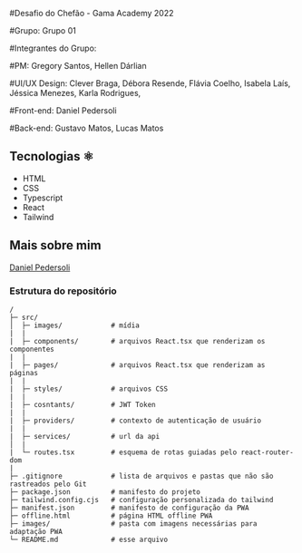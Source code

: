 #Desafio do Chefão - Gama Academy 2022

#Grupo: Grupo 01

#Integrantes do Grupo:

#PM:
Gregory Santos, 
Hellen Dárlian

#UI/UX Design:
Clever Braga, 
Débora Resende, 
Flávia Coelho, 
Isabela Laís, 
Jéssica Menezes, 
Karla Rodrigues, 

#Front-end:
Daniel Pedersoli

#Back-end:
Gustavo Matos, 
Lucas Matos


## Tecnologias ⚛️

- HTML
- CSS
- Typescript
- React
- Tailwind

## Mais sobre mim

[Daniel Pedersoli](https://github.com/dpedersoli)
<br/>

### Estrutura do repositório

```
/
├─ src/
│  ├─ images/            # mídia
|  |
|  ├─ components/        # arquivos React.tsx que renderizam os componentes
|  |
|  ├─ pages/             # arquivos React.tsx que renderizam as páginas
|  |
|  ├─ styles/            # arquivos CSS
|  |
|  ├─ cosntants/         # JWT Token
|  |
|  ├─ providers/         # contexto de autenticação de usuário
|  |
|  ├─ services/          # url da api
│  |
|  └─ routes.tsx         # esquema de rotas guiadas pelo react-router-dom
|
├─ .gitignore            # lista de arquivos e pastas que não são rastreados pelo Git
├─ package.json          # manifesto do projeto
├─ tailwind.config.cjs   # configuração personalizada do tailwind
├─ manifest.json         # manifesto de configuração da PWA
├─ offline.html          # página HTML offline PWA
├─ images/               # pasta com imagens necessárias para adaptação PWA
└─ README.md             # esse arquivo
```
